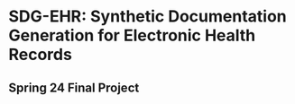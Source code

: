 # SDG-EHR: Synthetic Documentation Generation for Electronic Health Records
## Spring 24 Final Project
